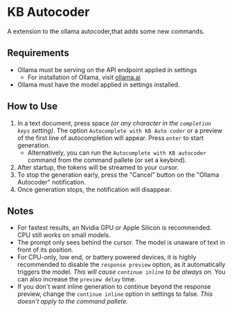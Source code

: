 # KB Autocoder

A extension to the ollama autocoder,that adds some new commands.

## Requirements

- Ollama must be serving on the API endpoint applied in settings
  - For installation of Ollama, visit [ollama.ai](https://ollama.ai)
- Ollama must have the model applied in settings installed.

## How to Use

1. In a text document, press space *(or any character in the `completion keys` setting)*. The option `Autocomplete with KB Auto coder` or a preview of the first line of autocompletion will appear. Press `enter` to start generation.
   - Alternatively, you can run the `Autocomplete with KB autocoder` command from the command pallete (or set a keybind).
2. After startup, the tokens will be streamed to your cursor.
3. To stop the generation early, press the "Cancel" button on the "Ollama Autocoder" notification.
4. Once generation stops, the notification will disappear.

## Notes

- For fastest results, an Nvidia GPU or Apple Silicon is recommended. CPU still works on small models.
- The prompt only sees behind the cursor. The model is unaware of text in front of its position.
- For CPU-only, low end, or battery powered devices, it is highly recommended to disable the `response preview` option, as it automatically triggers the model. *This will cause `continue inline` to be always on.* You can also increase the `preview delay` time.
- If you don't want inline generation to continue beyond the response preview, change the `continue inline` option in settings to false. *This doesn't apply to the command pallete.*
